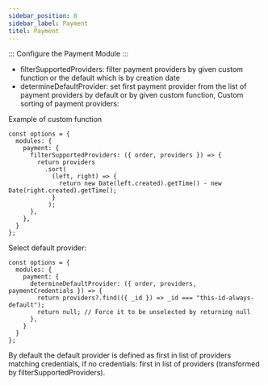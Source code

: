 ```yaml
---
sidebar_position: 8
sidebar_label: Payment
titel: Payment
---
```

:::
Configure the Payment Module
:::



- filterSupportedProviders: filter payment providers by given custom function or the default which is by creation date
- determineDefaultProvider: set first payment provider from the list of payment providers by default or by given custom function,
Custom sorting of payment providers:

Example of custom function

```
const options = {
  modules: {
    payment: {
      filterSupportedProviders: ({ order, providers }) => {
        return providers
          .sort(
            (left, right) => {
              return new Date(left.created).getTime() - new Date(right.created).getTime();
            }
           );
      },
    },
  }
};
```


Select default provider:

```
const options = {
  modules: {
    payment: {
      determineDefaultProvider: ({ order, providers, paymentCredentials }) => {
        return providers?.find(({ _id }) => _id === "this-id-always-default");
        return null; // Force it to be unselected by returning null
      },
    }
  }
};
```

By default the default provider is defined as first in list of providers matching credentials, if no credentials: first in list of providers (transformed by filterSupportedProviders).


